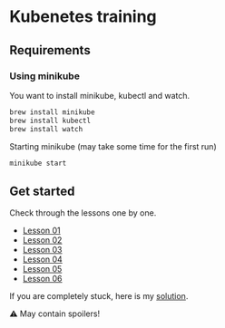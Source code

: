 # Kubenetes training

## Requirements
### Using minikube
You want to install minikube, kubectl and watch.

``` sh
brew install minikube
brew install kubectl
brew install watch
```

Starting minikube (may take some time for the first run)
``` sh
minikube start
```

## Get started
Check through the lessons one by one. 

- [Lesson 01](01/)
- [Lesson 02](02/)
- [Lesson 03](03/)
- [Lesson 04](04/)
- [Lesson 05](05/)
- [Lesson 06](06/)

If you are completely stuck, here is my [solution](solution/app.yml).

⚠ May contain spoilers!

